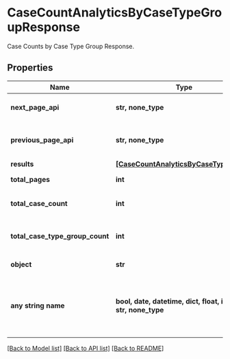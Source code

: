 # CaseCountAnalyticsByCaseTypeGroupResponse

Case Counts by Case Type Group Response.

## Properties
Name | Type | Description | Notes
------------ | ------------- | ------------- | -------------
**next_page_api** | **str, none_type** | Next page of results if applicable. | 
**previous_page_api** | **str, none_type** | Link to previous page of results. | 
**results** | [**[CaseCountAnalyticsByCaseTypeGroup]**](CaseCountAnalyticsByCaseTypeGroup.md) |  | 
**total_pages** | **int** | Total no. of pages. | 
**total_case_count** | **int** | Total no. of Cases for this criteria. | 
**total_case_type_group_count** | **int** | Total no. of Case Type Group for this criteria. | 
**object** | **str** |  | defaults to "CaseCountAnalyticsByCaseTypeGroupResponse"
**any string name** | **bool, date, datetime, dict, float, int, list, str, none_type** | any string name can be used but the value must be the correct type | [optional]

[[Back to Model list]](../README.md#documentation-for-models) [[Back to API list]](../README.md#documentation-for-api-endpoints) [[Back to README]](../README.md)


